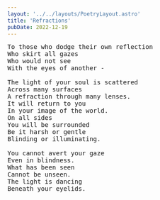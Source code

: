 ```yaml
---
layout: '../../layouts/PoetryLayout.astro'
title: 'Refractions'
pubDate: 2022-12-19
---
```


<pre>
To those who dodge their own reflection
Who skirt all gazes
Who would not see
With the eyes of another -

The light of your soul is scattered
Across many surfaces
A refraction through many lenses.
It will return to you
In your image of the world.
On all sides
You will be surrounded
Be it harsh or gentle
Blinding or illuminating.

You cannot avert your gaze
Even in blindness.
What has been seen
Cannot be unseen.
The light is dancing
Beneath your eyelids.
</pre>